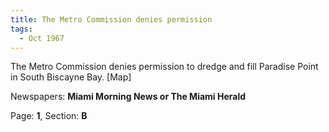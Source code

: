 ```yaml
---  
title: The Metro Commission denies permission  
tags:  
  - Oct 1967  
---  
```

  
The Metro Commission denies permission to dredge and fill Paradise Point in South Biscayne Bay. [Map]  
  
Newspapers: **Miami Morning News or The Miami Herald**  
  
Page: **1**, Section: **B** 
